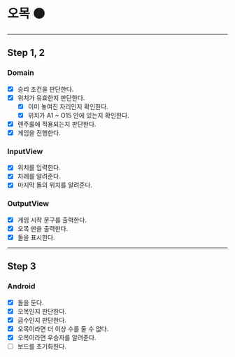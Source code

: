 # 오목 ⚫️

---
## Step 1, 2

### Domain

- [x] 승리 조건을 판단한다.
- [x] 위치가 유효한지 판단한다.
    - [x] 이미 놓여진 자리인지 확인한다.
    - [x] 위치가 A1 ~ O15 안에 있는지 확인한다.
- [x] 렌주룰에 적용되는지 판단한다.
- [x] 게임을 진행한다.

### InputView

- [x] 위치를 입력한다.
- [x] 차례를 알려준다.
- [x] 마지막 돌의 위치를 알려준다.

### OutputView

- [x] 게임 시작 문구를 출력한다.
- [x] 오목 판을 출력한다.
- [x] 돌을 표시한다.

---

## Step 3

### Android

- [X] 돌을 둔다.
- [X] 오목인지 판단한다.
- [X] 금수인지 판단한다.
- [X] 오목이라면 더 이상 수를 둘 수 없다.
- [X] 오목이라면 우승자를 알려준다.
- [ ] 보드를 초기화한다.
